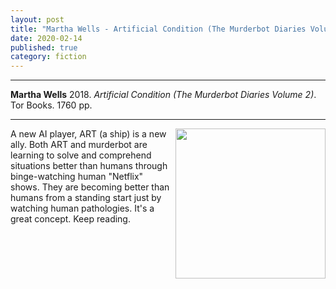 ```yaml
---
layout: post
title: "Martha Wells - Artificial Condition (The Murderbot Diaries Volume 2)"
date: 2020-02-14
published: true
category: fiction
---
```



***
<b>Martha Wells</b> 2018. _Artificial Condition (The Murderbot Diaries Volume 2)_. Tor Books. 1760 pp.

***

<img align="right" width="240" src="https://images.macmillan.com/folio-assets/macmillan_us_frontbookcovers_350W/9781250186928.jpg" alt="">  
A new AI player, ART (a ship) is a new ally.  Both ART and murderbot are learning to solve and comprehend situations better than humans through binge-watching human "Netflix" shows.   They are becoming better than humans from a standing start just by watching human pathologies.  It's a great concept.  Keep reading.
